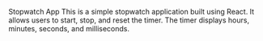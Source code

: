 Stopwatch App
This is a simple stopwatch application built using React. It allows users to start, stop, and reset the timer. The timer displays hours, minutes, seconds, and milliseconds.
